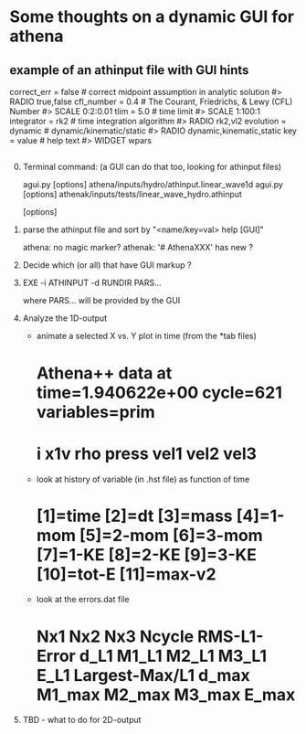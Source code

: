 #  Some thoughts on a dynamic GUI for athena


##  example of an athinput file with GUI hints

<time>
correct_err = false     # correct midpoint assumption in analytic solution        #> RADIO true,false
cfl_number  = 0.4       # The Courant, Friedrichs, & Lewy (CFL) Number            #> SCALE 0:2:0.01
tlim       = 5.0        # time limit                                              #> SCALE 1:100:1
integrator = rk2        # time integration algorithm                              #> RADIO rk2,vl2
evolution  = dynamic    # dynamic/kinematic/static                                #> RADIO dynamic,kinematic,static



<name>
key = value     # help text     #> WIDGET wpars



## 

0. Terminal command: (a GUI can do that too, looking for athinput files)

   agui.py [options] athena/inputs/hydro/athinput.linear_wave1d
   agui.py [options] athenak/inputs/tests/linear_wave_hydro.athinput
 
   [options]

1. parse the athinput file and sort by "<name/key=val> help [GUI]"
   
   athena:     no magic marker?
   athenak:    '# AthenaXXX'       has new <meshblock> ?

2. Decide which (or all) that have GUI markup ?

3. EXE -i ATHINPUT -d RUNDIR PARS...

   where PARS... will be provided by the GUI

4. Analyze the 1D-output
   - animate a selected X vs. Y plot in time (from the *tab files)
     # Athena++ data at time=1.940622e+00  cycle=621  variables=prim 
     # i       x1v         rho          press          vel1         vel2         vel3     
   - look at history of variable (in .hst file) as function of time
     # [1]=time     [2]=dt       [3]=mass     [4]=1-mom    [5]=2-mom    [6]=3-mom    [7]=1-KE     [8]=2-KE     [9]=3-KE     [10]=tot-E   [11]=max-v2  
   - look at the errors.dat file
     # Nx1  Nx2  Nx3  Ncycle  RMS-L1-Error  d_L1  M1_L1  M2_L1  M3_L1  E_L1   Largest-Max/L1  d_max  M1_max  M2_max  M3_max  E_max

5. TBD - what to do for 2D-output 


